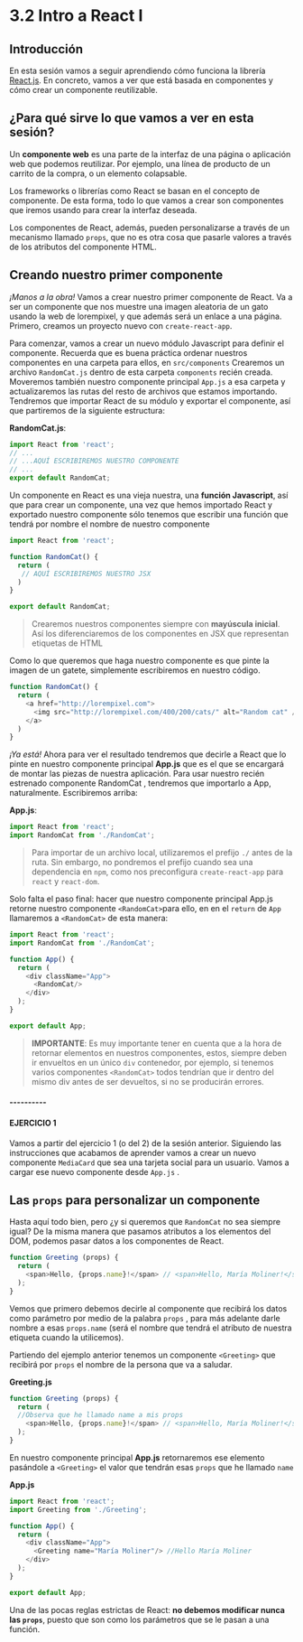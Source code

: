# 3.2 Intro a React I

## Introducción

En esta sesión vamos a seguir aprendiendo cómo funciona la librería [React.js](https://reactjs.org/). En concreto, vamos a ver que está basada en componentes y cómo crear un componente reutilizable.

## ¿Para qué sirve lo que vamos a ver en esta sesión?

Un **componente web** es una parte de la interfaz de una página o aplicación web que podemos reutilizar. Por ejemplo, una línea de producto de un carrito de la compra, o un elemento colapsable.

Los frameworks o librerías como React se basan en el concepto de componente. De esta forma, todo lo que vamos a crear son componentes que iremos usando para crear la interfaz deseada.

Los componentes de React, además, pueden personalizarse a través de un mecanismo llamado `props`, que no es otra cosa que pasarle valores a través de los atributos del componente HTML.

## Creando nuestro primer componente

_¡Manos a la obra!_ Vamos a crear nuestro primer componente de React. Va a ser un componente que nos muestre una imagen aleatoria de un gato usando la web de lorempixel, y que además será un enlace a una página. Primero, creamos un proyecto nuevo con `create-react-app`.

Para comenzar, vamos a crear un nuevo módulo Javascript para definir el componente. Recuerda que es buena práctica ordenar nuestros componentes en una carpeta para ellos, en `src/components` Crearemos un archivo `RandomCat.js` dentro de esta carpeta `components` recién creada. Moveremos también nuestro componente principal `App.js` a esa carpeta y actualizaremos las rutas del resto de archivos que estamos importando. Tendremos que importar React de su módulo y exportar el componente, así que partiremos de la siguiente estructura:

**RandomCat.js**:

```javascript
import React from 'react';
// ...
// ...AQUÍ ESCRIBIREMOS NUESTRO COMPONENTE
// ...
export default RandomCat;
```

Un componente en React es una vieja nuestra, una **función Javascript**, así que para crear un componente, una vez que hemos importado React y exportado nuestro componente sólo tenemos que escribir una función que tendrá por nombre el nombre de nuestro componente

```javascript
import React from 'react';

function RandomCat() {
  return (
   // AQUÍ ESCRIBIREMOS NUESTRO JSX
  )
}

export default RandomCat;
```

> Crearemos nuestros componentes siempre con **mayúscula inicial**. Así los diferenciaremos de los componentes en JSX que representan etiquetas de HTML

Como lo que queremos que haga nuestro componente es que pinte la imagen de un gatete, simplemente escribiremos en nuestro código.

```javascript
function RandomCat() {
  return (
    <a href="http://lorempixel.com">
      <img src="http://lorempixel.com/400/200/cats/" alt="Random cat" />
    </a>  
  )
}
```

_¡Ya está!_ Ahora para ver el resultado tendremos que decirle a React que lo pinte en nuestro componente principal **App.js** que es el que se encargará de montar las piezas de nuestra aplicación. Para usar nuestro recién estrenado componente RandomCat , tendremos que importarlo a App, naturalmente. Escribiremos arriba:

**App.js**:

```javascript
import React from 'react';
import RandomCat from './RandomCat';
```

> Para importar de un archivo local, utilizaremos el prefijo `./` antes de la ruta. Sin embargo, no pondremos el prefijo cuando sea una dependencia en `npm`, como nos preconfigura `create-react-app` para `react` y `react-dom`.

Solo falta el paso final: hacer que nuestro componente principal App.js retorne nuestro componente `<RandomCat>`para ello, en en el `return` de `App` llamaremos a `<RandomCat>` de esta manera:

```javascript
import React from 'react';
import RandomCat from './RandomCat';

function App() {
  return (
    <div className="App">
      <RandomCat/>
    </div>
  );
}

export default App;
```

> **IMPORTANTE**: Es muy importante tener en cuenta que a la hora de retornar elementos en nuestros componentes, estos, siempre deben ir envueltos en un único `div` contenedor, por ejemplo, si tenemos varios componentes `<RandomCat>` todos tendrían que ir dentro del mismo div antes de ser devueltos, si no se producirán errores.

#### ----------

#### EJERCICIO 1

Vamos a partir del ejercicio 1 \(o del 2\) de la sesión anterior. Siguiendo las instrucciones que acabamos de aprender vamos a crear un nuevo componente `MediaCard` que sea una tarjeta social para un usuario. Vamos a cargar ese nuevo componente desde `App.js` .

## Las `props` para personalizar un componente

Hasta aquí todo bien, pero ¿y si queremos que `RandomCat` no sea siempre igual? De la misma manera que pasamos atributos a los elementos del DOM, podemos pasar datos a los componentes de React.

```javascript
function Greeting (props) {
  return (
    <span>Hello, {props.name}!</span> // <span>Hello, María Moliner!</span>
  );
}
```

Vemos que primero debemos decirle al componente que recibirá los datos como parámetro por medio de la palabra  `props` , para más adelante darle nombre a esas `props.name` \(será el nombre que tendrá el atributo de nuestra etiqueta cuando la utilicemos\). 

Partiendo del ejemplo anterior tenemos un componente `<Greeting>` que recibirá por `props` el nombre de la persona que va a saludar.

**Greeting.js**

```javascript
function Greeting (props) {
  return (
  //Observa que he llamado name a mis props
    <span>Hello, {props.name}!</span> // <span>Hello, María Moliner!</span>
  );
}
```

En nuestro componente principal **App.js** retornaremos ese elemento pasándole a `<Greeting>` el valor que tendrán esas `props` que he llamado `name`

**App.js**

```javascript
import React from 'react';
import Greeting from './Greeting';

function App() {
  return (
    <div className="App">
      <Greeting name="María Moliner"/> //Hello María Moliner
    </div>
  );
}

export default App;
```

Una de las pocas reglas estrictas de React: **no debemos modificar nunca las `props`**, puesto que son como los parámetros que se le pasan a una función. 

